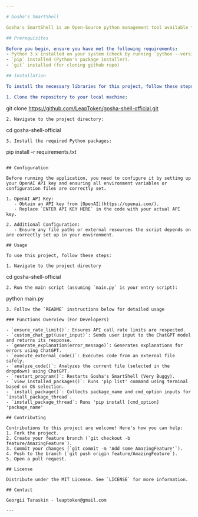 ```yaml
---

# Gosha's SmartShell

Gosha's SmartShell is an Open-Source python management tool available for everyone. It's a customizable and user-friendly interface packed with powerful features. Whether you're a tech enthusiast or a casual user, Gosha's SmartShell is designed to enhance your digital experience!

## Prerequisites

Before you begin, ensure you have met the following requirements:
- Python 3.x installed on your system (check by running `python --version` or `python3 --version` in your terminal/command prompt).
- `pip` installed (Python's package installer).
- `git` installed (for cloning github repo)

## Installation

To install the necessary libraries for this project, follow these steps:

1. Clone the repository to your local machine:
```
git clone https://github.com/LeapToken/gosha-shell-official.git
```
2. Navigate to the project directory:
```
cd gosha-shell-official
```
3. Install the required Python packages:
```
pip install -r requirements.txt
```

## Configuration

Before running the application, you need to configure it by setting up your OpenAI API key and ensuring all environment variables or configuration files are correctly set.

1. OpenAI API Key:
   - Obtain an API key from [OpenAI](https://openai.com/).
   - Replace `ENTER API KEY HERE` in the code with your actual API key.

2. Additional Configuration:
   - Ensure any file paths or external resources the script depends on are correctly set up in your environment.

## Usage

To use this project, follow these steps:

1. Navigate to the project directory
```
cd gosha-shell-official
```
2. Run the main script (assuming `main.py` is your entry script):
```
python main.py
```
3. Follow the `README` instructions below for detailed usage

### Functions Overview (For Developers)

- `ensure_rate_limit()`: Ensures API call rate limits are respected.
- `custom_chat_gpt(user_input)`: Sends user input to the ChatGPT model and returns its response.
- `generate_explanation(error_message)`: Generates explanations for errors using ChatGPT.
- `execute_external_code()`: Executes code from an external file safely.
- `analyze_code()`: Analyzes the current file (selected in the dropdown) using ChatGPT.
- `restart_program()`: Restarts Gosha's SmartShell (Very Buggy).
- `view_installed_packages()`: Runs 'pip list' command using terminal based on OS selection.
- `install_package()`: Collects package_name and cmd_option inputs for `install_package_thread`.
- `install_package_thread`: Runs 'pip install [cmd_option] 'package_name'

## Contributing

Contributions to this project are welcome! Here's how you can help:
1. Fork the project.
2. Create your feature branch (`git checkout -b feature/AmazingFeature`).
3. Commit your changes (`git commit -m 'Add some AmazingFeature'`).
4. Push to the branch (`git push origin feature/AmazingFeature`).
5. Open a pull request.

## License

Distribute under the MIT License. See `LICENSE` for more information.

## Contact

Georgii Taraskin - leaptoken@gmail.com

---
```

